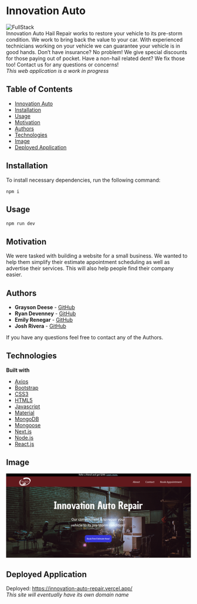 # Innovation Auto
![FullStack](https://user-images.githubusercontent.com/61035701/84943225-1028d480-b0b2-11ea-8742-e49bc271dcfc.png) <br>
Innovation Auto Hail Repair works to restore your vehicle to its pre-storm condition. We work to bring back the value to your car. With experienced technicians working on your vehicle we can guarantee your vehicle is in good hands. Don’t have insurance? No problem! We give special discounts for those paying out of pocket. Have a non-hail related dent? We fix those too! Contact us for any questions or concerns! <br>
*This web application is a work in progress*

## Table of Contents

  * [Innovation Auto](#innovation-auto)
  * [Installation](#installation)
  * [Usage](#usage)
  * [Motivation](#motivation)
  * [Authors](#authors)
  * [Technologies](#technologies)
  * [Image](#image)
  * [Deployed Application](#deployed-application)

## Installation
To install necessary dependencies, run the following command:

```
npm i
```
## Usage
```
npm run dev
```

## Motivation
We were tasked with building a website for a small business. We wanted to help them simplify their estimate appointment scheduling as well as advertise their services. This will also help people find their company easier.


## Authors
* **Grayson Deese** - [GitHub](https://github.com/graysondeese)
* **Ryan Devenney** - [GitHub](https://github.com/ryand67)
* **Emily Renegar** - [GitHub](https://github.com/egrenegar)
* **Josh Rivera** - [GitHub](https://github.com/JRivera-31)

If you have any questions feel free to contact any of the Authors.


## Technologies
<b>Built with</b>
- [Axios](https://www.npmjs.com/package/axios)
- [Bootstrap](https://getbootstrap.com/)
- [CSS3](https://developer.mozilla.org/en-US/docs/Web/CSS)
- [HTML5](https://developer.mozilla.org/en-US/docs/Web/Guide/HTML/HTML5)
- [Javascript](https://developer.mozilla.org/en-US/docs/Web/JavaScript)
- [Material](https://material-ui.com/)
- [MongoDB](https://www.mongodb.com/)
- [Mongoose](https://mongoosejs.com/docs/)
- [Next.js](https://nextjs.org/)
- [Node.js](https://nodejs.org/en/docs/)
- [React.js](https://reactjs.org/)



## Image
<img src="public/images/Capture.PNG" />

## Deployed Application
Deployed: https://innovation-auto-repair.vercel.app/ <br>
*This site will eventually have its own domain name*
